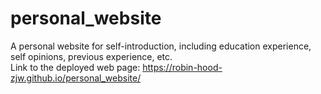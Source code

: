 # personal_website
A personal website for self-introduction, including education experience, self opinions, previous experience, etc.<br /> 
Link to the deployed web page: https://robin-hood-zjw.github.io/personal_website/
